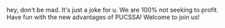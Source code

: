 hey, don't be mad. It's just a joke for u. We are 100% not seeking to profit. Have fun with the new advantages of PUCSSA! Welcome to join us!
